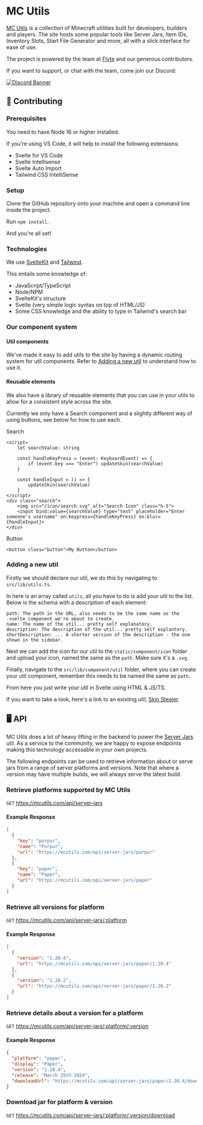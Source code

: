 # MC Utils
[MC Utils](https://mcutils.com) is a collection of Minecraft utilities built for developers, builders and players. The site hosts some popular tools like Server Jars, Item IDs, Inventory Slots, Start File Generator and more, all with a slick interface for ease of use.

The project is powered by the team at [Flyte](https://flyte.gg/) and our generous contributors.

If you want to support, or chat with the team, come join our Discord:

[![Discord Banner](https://discordapp.com/api/guilds/835561528299880518/widget.png?style=banner2)](https://discord.gg/flyte)


## 📝 Contributing

### Prerequisites

You need to have Node 16 or higher installed.

If you're using VS Code, it will help to install the following extensions:
- Svelte for VS Code
- Svelte Intellisense
- Svelte Auto Import
- Tailwind CSS IntelliSense

### Setup

Clone the GitHub repository onto your machine and open a command line inside the project.

Run `npm install`.

And you're all set!

### Technologies

We use [SvelteKit](https://kit.svelte.dev/) and [Tailwind](https://tailwindcss.com/).

This entails some knowledge of:
- JavaScript/TypeScript
- Node/NPM
- SvelteKit's structure
- Svelte (very simple logic syntax on top of HTML/JS)
- Some CSS knowledge and the ability to type in Tailwind's search bar

### Our component system

#### Util components

We've made it easy to add utils to the site by having a dynamic routing system for util components. Refer to [Adding a new util](#adding-a-new-util) to understand how to use it.

#### Reusable elements

We also have a library of reusable elements that you can use in your utils to allow for a consistent style across the site.

Currently we only have a Search component and a slightly different way of using buttons, see below for how to use each.

Search
```svelte
<script>
    let searchValue: string

    const handleKeyPress = (event: KeyboardEvent) => {
        if (event.key === "Enter") updateSkin(searchValue)
    }

    const handleInput = () => {
        updateSkin(searchValue)
    }
</script>
<div class="search">
    <img src="/icon/search.svg" alt="Search Icon" class="h-5">
    <input bind:value={searchValue} type="text" placeholder="Enter someone's username" on:keypress={handleKeyPress} on:blur={handleInput}>
</div>
```

Button
```svelte
<button class="button">My Button</button>
```

### Adding a new util

Firstly we should declare our util, we do this by navigating to `src/lib/utils.ts`.

In here is an array called `utils`, all you have to do is add your util to the list. Below is the schema with a description of each element:

```
path: The path in the URL, also needs to be the same name as the .svelte component we're about to create.
name: The name of the util... pretty self explanatory.
description: The description of the util... pretty self explantory.
shortDescription: ... A shorter version of the description - the one shown in the sidebar.
```

Next we can add the icon for our util to the `static/component/icon` folder and upload your icon, named the same as the `path`. Make sure it's a `.svg`.

Finally, navigate to the `src/lib/component/util` folder, where you can create your util component, remember this needs to be named the same as `path`.

From here you just write your util in Svelte using HTML & JS/TS.

If you want to take a look, here's a link to an existing util, [Skin Stealer](https://github.com/flytegg/mc-utils/blob/master/src/lib/component/util/skin-stealer.svelte).


## 🖥️ API

MC Utils does a lot of heavy lifting in the backend to power the [Server Jars](https://mcutils.com/server-jars) util. As a service to the community, we are happy to expose endpoints making this technology accessable in your own projects.

The following endpoints can be used to retrieve information about or serve jars from a range of server platforms and versions. Note that where a version may have multiple builds, we will always serve the latest build.

### Retrieve platforms supported by MC Utils
`GET` <https://mcutils.com/api/server-jars>

#### Example Response
```json
[
  {
    "key": "purpur",
    "name": "Purpur",
    "url": "https://mcutils.com/api/server-jars/purpur"
  },
  {
    "key": "paper",
    "name": "Paper",
    "url": "https://mcutils.com/api/server-jars/paper"
  }
]
```

### Retrieve all versions for platform
`GET` <https://mcutils.com/api/server-jars/:platform>

#### Example Response
```json
[
  {
    "version": "1.20.4",
    "url": "https://mcutils.com/api/server-jars/paper/1.20.4"
  },
  {
    "version": "1.20.2",
    "url": "https://mcutils.com/api/server-jars/paper/1.20.2"
  }
]
```

### Retrieve details about a version for a platform
`GET` <https://mcutils.com/api/server-jars/:platform/:version>

#### Example Response
```json
{
  "platform": "paper",
  "display": "Paper",
  "version": "1.20.4",
  "release": "March 25th 2024",
  "downloadUrl": "https://mcutils.com/api/server-jars/paper/1.20.4/download"
}
```

### Download jar for platform & version
`GET` <https://mcutils.com/api/server-jars/:platform/:version/download>

